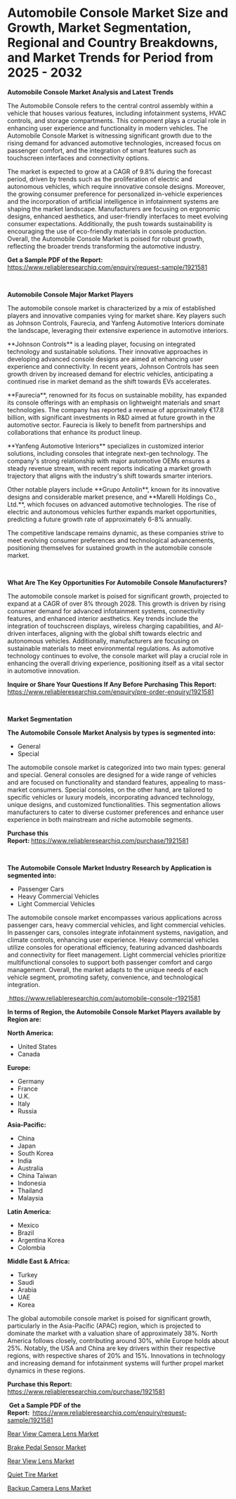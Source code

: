 <p><h1>Automobile Console Market Size and Growth, Market Segmentation, Regional and Country Breakdowns, and Market Trends for Period from 2025 -  2032</h1></p><p><strong>Automobile Console Market Analysis and Latest Trends</strong></p>
<p><p>The Automobile Console refers to the central control assembly within a vehicle that houses various features, including infotainment systems, HVAC controls, and storage compartments. This component plays a crucial role in enhancing user experience and functionality in modern vehicles. The Automobile Console Market is witnessing significant growth due to the rising demand for advanced automotive technologies, increased focus on passenger comfort, and the integration of smart features such as touchscreen interfaces and connectivity options.</p><p>The market is expected to grow at a CAGR of 9.8% during the forecast period, driven by trends such as the proliferation of electric and autonomous vehicles, which require innovative console designs. Moreover, the growing consumer preference for personalized in-vehicle experiences and the incorporation of artificial intelligence in infotainment systems are shaping the market landscape. Manufacturers are focusing on ergonomic designs, enhanced aesthetics, and user-friendly interfaces to meet evolving consumer expectations. Additionally, the push towards sustainability is encouraging the use of eco-friendly materials in console production. Overall, the Automobile Console Market is poised for robust growth, reflecting the broader trends transforming the automotive industry.</p></p>
<p><strong>Get a Sample PDF of the Report:&nbsp;</strong> <a href="https://www.reliableresearchiq.com/enquiry/request-sample/1921581?utm_campaign=1141&utm_medium=2&utm_source=Github&utm_content=ia&utm_term=30032025&utm_id=automobile-console">https://www.reliableresearchiq.com/enquiry/request-sample/1921581</a></p>
<p>&nbsp;</p>
<p><strong>Automobile Console Major Market Players</strong></p>
<p><p>The automobile console market is characterized by a mix of established players and innovative companies vying for market share. Key players such as Johnson Controls, Faurecia, and Yanfeng Automotive Interiors dominate the landscape, leveraging their extensive experience in automotive interiors.</p><p>**Johnson Controls** is a leading player, focusing on integrated technology and sustainable solutions. Their innovative approaches in developing advanced console designs are aimed at enhancing user experience and connectivity. In recent years, Johnson Controls has seen growth driven by increased demand for electric vehicles, anticipating a continued rise in market demand as the shift towards EVs accelerates.</p><p>**Faurecia**, renowned for its focus on sustainable mobility, has expanded its console offerings with an emphasis on lightweight materials and smart technologies. The company has reported a revenue of approximately €17.8 billion, with significant investments in R&D aimed at future growth in the automotive sector. Faurecia is likely to benefit from partnerships and collaborations that enhance its product lineup.</p><p>**Yanfeng Automotive Interiors** specializes in customized interior solutions, including consoles that integrate next-gen technology. The company's strong relationship with major automotive OEMs ensures a steady revenue stream, with recent reports indicating a market growth trajectory that aligns with the industry's shift towards smarter interiors.</p><p>Other notable players include **Grupo Antolín**, known for its innovative designs and considerable market presence, and **Marelli Holdings Co., Ltd.**, which focuses on advanced automotive technologies. The rise of electric and autonomous vehicles further expands market opportunities, predicting a future growth rate of approximately 6-8% annually.</p><p>The competitive landscape remains dynamic, as these companies strive to meet evolving consumer preferences and technological advancements, positioning themselves for sustained growth in the automobile console market.</p></p>
<p>&nbsp;</p>
<p><strong>What Are The Key Opportunities For Automobile Console Manufacturers?</strong></p>
<p><p>The automobile console market is poised for significant growth, projected to expand at a CAGR of over 8% through 2028. This growth is driven by rising consumer demand for advanced infotainment systems, connectivity features, and enhanced interior aesthetics. Key trends include the integration of touchscreen displays, wireless charging capabilities, and AI-driven interfaces, aligning with the global shift towards electric and autonomous vehicles. Additionally, manufacturers are focusing on sustainable materials to meet environmental regulations. As automotive technology continues to evolve, the console market will play a crucial role in enhancing the overall driving experience, positioning itself as a vital sector in automotive innovation.</p></p>
<p><strong>Inquire or Share Your Questions If Any Before Purchasing This Report:</strong> <a href="https://www.reliableresearchiq.com/enquiry/pre-order-enquiry/1921581?utm_campaign=1141&utm_medium=2&utm_source=Github&utm_content=ia&utm_term=30032025&utm_id=automobile-console">https://www.reliableresearchiq.com/enquiry/pre-order-enquiry/1921581</a></p>
<p>&nbsp;</p>
<p><strong>Market Segmentation</strong></p>
<p><strong>The Automobile Console Market Analysis by types is segmented into:</strong></p>
<p><ul><li>General</li><li>Special</li></ul></p>
<p><p>The automobile console market is categorized into two main types: general and special. General consoles are designed for a wide range of vehicles and are focused on functionality and standard features, appealing to mass-market consumers. Special consoles, on the other hand, are tailored to specific vehicles or luxury models, incorporating advanced technology, unique designs, and customized functionalities. This segmentation allows manufacturers to cater to diverse customer preferences and enhance user experience in both mainstream and niche automobile segments.</p></p>
<p><strong>Purchase this Report:&nbsp;</strong><a href="https://www.reliableresearchiq.com/purchase/1921581?utm_campaign=1141&utm_medium=2&utm_source=Github&utm_content=ia&utm_term=30032025&utm_id=automobile-console">https://www.reliableresearchiq.com/purchase/1921581</a></p>
<p>&nbsp;</p>
<p><strong>The Automobile Console Market Industry Research by Application is segmented into:</strong></p>
<p><ul><li>Passenger Cars</li><li>Heavy Commercial Vehicles</li><li>Light Commercial Vehicles</li></ul></p>
<p><p>The automobile console market encompasses various applications across passenger cars, heavy commercial vehicles, and light commercial vehicles. In passenger cars, consoles integrate infotainment systems, navigation, and climate controls, enhancing user experience. Heavy commercial vehicles utilize consoles for operational efficiency, featuring advanced dashboards and connectivity for fleet management. Light commercial vehicles prioritize multifunctional consoles to support both passenger comfort and cargo management. Overall, the market adapts to the unique needs of each vehicle segment, promoting safety, convenience, and technological integration.</p></p>
<p><a href="https://www.reliableresearchiq.com/automobile-console-r1921581?utm_campaign=1141&utm_medium=2&utm_source=Github&utm_content=ia&utm_term=30032025&utm_id=automobile-console">&nbsp;https://www.reliableresearchiq.com/automobile-console-r1921581</a></p>
<p><strong>In terms of Region, the Automobile Console Market Players available by Region are:</strong></p>
<p>
    <p> <strong> North America: </strong>
        <ul>
            <li>United States</li>
            <li>Canada</li>
        </ul>
        </p> 
    <p> <strong> Europe: </strong>
        <ul>
            <li>Germany</li>
            <li>France</li>
            <li>U.K.</li>
            <li>Italy</li>
            <li>Russia</li>
        </ul>
        </p> 
    <p> <strong> Asia-Pacific: </strong>
        <ul>
            <li>China</li>
            <li>Japan</li>
            <li>South Korea</li>
            <li>India</li>
            <li>Australia</li>
            <li>China Taiwan</li>
            <li>Indonesia</li>
            <li>Thailand</li>
            <li>Malaysia</li>
        </ul>
        </p> 
    <p> <strong> Latin America: </strong>
        <ul>
            <li>Mexico</li>
            <li>Brazil</li>
            <li>Argentina Korea</li>
            <li>Colombia</li>
        </ul>
        </p> 
    <p> <strong> Middle East & Africa: </strong>
        <ul>
            <li>Turkey</li>
            <li>Saudi</li>
            <li>Arabia</li>
            <li>UAE</li>
            <li>Korea</li>
        </ul>
    </p>
    </p>
<p><p>The global automobile console market is poised for significant growth, particularly in the Asia-Pacific (APAC) region, which is projected to dominate the market with a valuation share of approximately 38%. North America follows closely, contributing around 30%, while Europe holds about 25%. Notably, the USA and China are key drivers within their respective regions, with respective shares of 20% and 15%. Innovations in technology and increasing demand for infotainment systems will further propel market dynamics in these regions.</p></p>
<p><strong>Purchase this Report: </strong><a href="https://www.reliableresearchiq.com/purchase/1921581?utm_campaign=1141&utm_medium=2&utm_source=Github&utm_content=ia&utm_term=30032025&utm_id=automobile-console">https://www.reliableresearchiq.com/purchase/1921581</a></p>
<p>&nbsp;<strong>Get a Sample PDF of the Report:&nbsp;&nbsp;</strong><a href="https://www.reliableresearchiq.com/enquiry/request-sample/1921581?utm_campaign=1141&utm_medium=2&utm_source=Github&utm_content=ia&utm_term=30032025&utm_id=automobile-console">https://www.reliableresearchiq.com/enquiry/request-sample/1921581</a></p>
<p><strong></strong></p>
<p><p><a href="https://github.com/marrahcerpas05/Market-Research-Report-List-1/blob/main/rear-view-camera-lens-market.md?utm_campaign=1141&utm_medium=2&utm_source=Github&utm_content=ia&utm_term=30032025&utm_id=automobile-console">Rear View Camera Lens Market</a></p><p><a href="https://github.com/dahcheeviola/Market-Research-Report-List-1/blob/main/brake-pedal-sensor-market.md?utm_campaign=1141&utm_medium=2&utm_source=Github&utm_content=ia&utm_term=30032025&utm_id=automobile-console">Brake Pedal Sensor Market</a></p><p><a href="https://github.com/rojannovarwd/Market-Research-Report-List-1/blob/main/rear-view-lens-market.md?utm_campaign=1141&utm_medium=2&utm_source=Github&utm_content=ia&utm_term=30032025&utm_id=automobile-console">Rear View Lens Market</a></p><p><a href="https://github.com/cagleplittrw/Market-Research-Report-List-1/blob/main/quiet-tire-market.md?utm_campaign=1141&utm_medium=2&utm_source=Github&utm_content=ia&utm_term=30032025&utm_id=automobile-console">Quiet Tire Market</a></p><p><a href="https://github.com/dichkotuanny/Market-Research-Report-List-1/blob/main/backup-camera-lens-market.md?utm_campaign=1141&utm_medium=2&utm_source=Github&utm_content=ia&utm_term=30032025&utm_id=automobile-console">Backup Camera Lens Market</a></p></p>